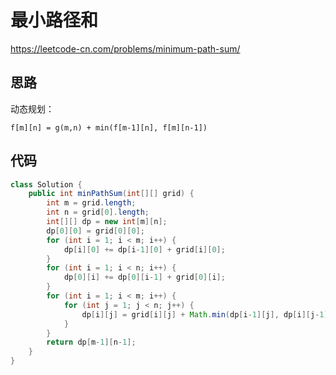 # 最小路径和

<https://leetcode-cn.com/problems/minimum-path-sum/>

## 思路

动态规划：

`f[m][n] = g(m,n) + min(f[m-1][n], f[m][n-1])`

## 代码

```java
class Solution {
    public int minPathSum(int[][] grid) {
        int m = grid.length;
        int n = grid[0].length;
        int[][] dp = new int[m][n];
        dp[0][0] = grid[0][0];
        for (int i = 1; i < m; i++) {
            dp[i][0] += dp[i-1][0] + grid[i][0];
        }
        for (int i = 1; i < n; i++) {
            dp[0][i] += dp[0][i-1] + grid[0][i];
        }
        for (int i = 1; i < m; i++) {
            for (int j = 1; j < n; j++) {
                dp[i][j] = grid[i][j] + Math.min(dp[i-1][j], dp[i][j-1]);
            }
        }
        return dp[m-1][n-1];
    }
}
```